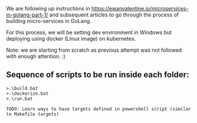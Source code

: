 We are following up instructions in https://ewanvalentine.io/microservices-in-golang-part-1/ and subsequent articles to go through the process of building micro-services in GoLang.

For this process, we will be setting dev environment in Windows but deploying using docker (Linux image) on kubernetes.

Note: we are starting from scratch as previous attempt was not followed with enough attention. :)

Sequence of scripts to be run inside each folder:
--
    >.\build.bat
    >.\dockerize.bat
    >.\run.bat

    TODO: Learn ways to have targets defined in powershell script (similar to Makefile targets)